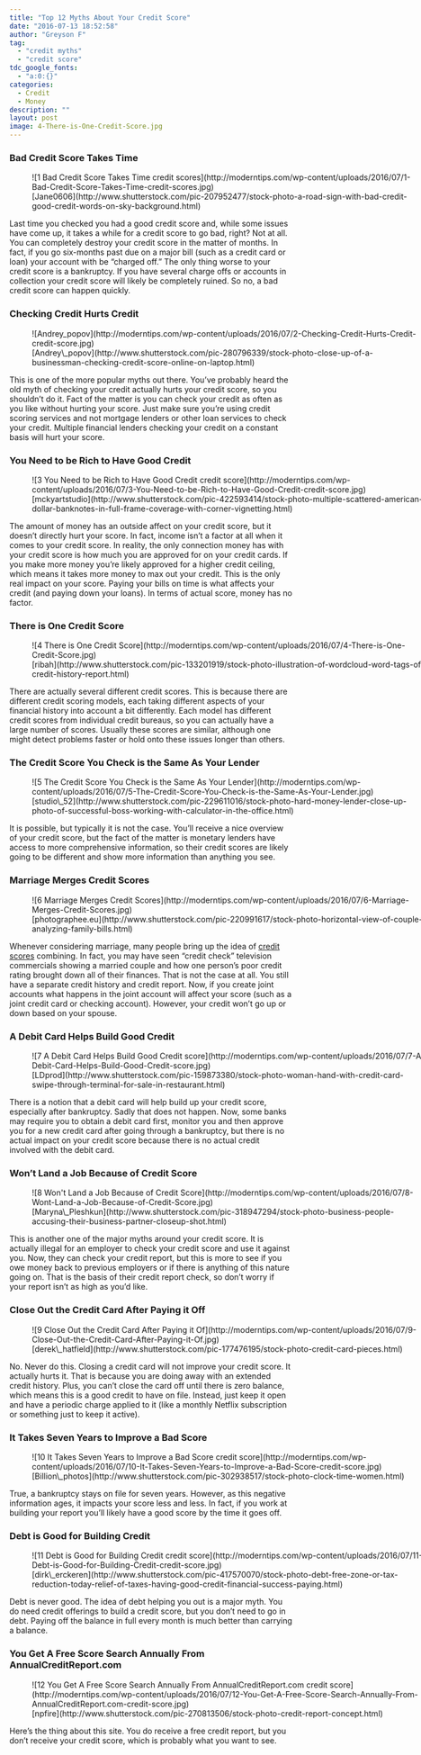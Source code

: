 ```yaml
---
title: "Top 12 Myths About Your Credit Score"
date: "2016-07-13 18:52:58"
author: "Greyson F"
tag:
  - "credit myths"
  - "credit score"
tdc_google_fonts:
  - "a:0:{}"
categories:
  - Credit
  - Money
description: ""
layout: post
image: 4-There-is-One-Credit-Score.jpg
---
```


### Bad Credit Score Takes Time

<figure aria-describedby="caption-attachment-3867" class="wp-caption alignnone" id="attachment_3867" style="width: 700px">![1 Bad Credit Score Takes Time credit scores](http://moderntips.com/wp-content/uploads/2016/07/1-Bad-Credit-Score-Takes-Time-credit-scores.jpg)<figcaption class="wp-caption-text" id="caption-attachment-3867">[Jane0606](http://www.shutterstock.com/pic-207952477/stock-photo-a-road-sign-with-bad-credit-good-credit-words-on-sky-background.html)</figcaption></figure>

Last time you checked you had a good credit score and, while some issues have come up, it takes a while for a credit score to go bad, right? Not at all. You can completely destroy your credit score in the matter of months. In fact, if you go six-months past due on a major bill (such as a credit card or loan) your account with be “charged off.” The only thing worse to your credit score is a bankruptcy. If you have several charge offs or accounts in collection your credit score will likely be completely ruined. So no, a bad credit score can happen quickly.

### Checking Credit Hurts Credit

<figure aria-describedby="caption-attachment-3868" class="wp-caption alignnone" id="attachment_3868" style="width: 700px">![Andrey_popov](http://moderntips.com/wp-content/uploads/2016/07/2-Checking-Credit-Hurts-Credit-credit-score.jpg)<figcaption class="wp-caption-text" id="caption-attachment-3868">[Andrey\_popov](http://www.shutterstock.com/pic-280796339/stock-photo-close-up-of-a-businessman-checking-credit-score-online-on-laptop.html)</figcaption></figure>

This is one of the more popular myths out there. You’ve probably heard the old myth of checking your credit actually hurts your credit score, so you shouldn’t do it. Fact of the matter is you can check your credit as often as you like without hurting your score. Just make sure you’re using credit scoring services and not mortgage lenders or other loan services to check your credit. Multiple financial lenders checking your credit on a constant basis will hurt your score.

### You Need to be Rich to Have Good Credit

<figure aria-describedby="caption-attachment-3869" class="wp-caption alignnone" id="attachment_3869" style="width: 700px">![3 You Need to be Rich to Have Good Credit credit score](http://moderntips.com/wp-content/uploads/2016/07/3-You-Need-to-be-Rich-to-Have-Good-Credit-credit-score.jpg)<figcaption class="wp-caption-text" id="caption-attachment-3869">[mckyartstudio](http://www.shutterstock.com/pic-422593414/stock-photo-multiple-scattered-american-dollar-banknotes-in-full-frame-coverage-with-corner-vignetting.html)</figcaption></figure>

The amount of money has an outside affect on your credit score, but it doesn’t directly hurt your score. In fact, income isn’t a factor at all when it comes to your credit score. In reality, the only connection money has with your credit score is how much you are approved for on your credit cards. If you make more money you’re likely approved for a higher credit ceiling, which means it takes more money to max out your credit. This is the only real impact on your score. Paying your bills on time is what affects your credit (and paying down your loans). In terms of actual score, money has no factor.

### There is One Credit Score

<figure aria-describedby="caption-attachment-3870" class="wp-caption alignnone" id="attachment_3870" style="width: 700px">![4 There is One Credit Score](http://moderntips.com/wp-content/uploads/2016/07/4-There-is-One-Credit-Score.jpg)<figcaption class="wp-caption-text" id="caption-attachment-3870">[ribah](http://www.shutterstock.com/pic-133201919/stock-photo-illustration-of-wordcloud-word-tags-of-credit-history-report.html)  
</figcaption></figure>

There are actually several different credit scores. This is because there are different credit scoring models, each taking different aspects of your financial history into account a bit differently. Each model has different credit scores from individual credit bureaus, so you can actually have a large number of scores. Usually these scores are similar, although one might detect problems faster or hold onto these issues longer than others.

### The Credit Score You Check is the Same As Your Lender

<figure aria-describedby="caption-attachment-3871" class="wp-caption alignnone" id="attachment_3871" style="width: 700px">![5 The Credit Score You Check is the Same As Your Lender](http://moderntips.com/wp-content/uploads/2016/07/5-The-Credit-Score-You-Check-is-the-Same-As-Your-Lender.jpg)<figcaption class="wp-caption-text" id="caption-attachment-3871">[studio\_52](http://www.shutterstock.com/pic-229611016/stock-photo-hard-money-lender-close-up-photo-of-successful-boss-working-with-calculator-in-the-office.html)</figcaption></figure>

It is possible, but typically it is not the case. You’ll receive a nice overview of your credit score, but the fact of the matter is monetary lenders have access to more comprehensive information, so their credit scores are likely going to be different and show more information than anything you see.

### Marriage Merges Credit Scores

<figure aria-describedby="caption-attachment-3872" class="wp-caption alignnone" id="attachment_3872" style="width: 700px">![6 Marriage Merges Credit Scores](http://moderntips.com/wp-content/uploads/2016/07/6-Marriage-Merges-Credit-Scores.jpg)<figcaption class="wp-caption-text" id="caption-attachment-3872">[photographee.eu](http://www.shutterstock.com/pic-220991617/stock-photo-horizontal-view-of-couple-analyzing-family-bills.html)  
</figcaption></figure>

Whenever considering marriage, many people bring up the idea of [credit scores](http://www.bankrate.com/finance/debt/9-myths-build-better-credit-1.aspx) combining. In fact, you may have seen “credit check” television commercials showing a married couple and how one person’s poor credit rating brought down all of their finances. That is not the case at all. You still have a separate credit history and credit report. Now, if you create joint accounts what happens in the joint account will affect your score (such as a joint credit card or checking account). However, your credit won’t go up or down based on your spouse.

### A Debit Card Helps Build Good Credit

<figure aria-describedby="caption-attachment-3873" class="wp-caption alignnone" id="attachment_3873" style="width: 700px">![7 A Debit Card Helps Build Good Credit score](http://moderntips.com/wp-content/uploads/2016/07/7-A-Debit-Card-Helps-Build-Good-Credit-score.jpg)<figcaption class="wp-caption-text" id="caption-attachment-3873">[LDprod](http://www.shutterstock.com/pic-159873380/stock-photo-woman-hand-with-credit-card-swipe-through-terminal-for-sale-in-restaurant.html)</figcaption></figure>

There is a notion that a debit card will help build up your credit score, especially after bankruptcy. Sadly that does not happen. Now, some banks may require you to obtain a debit card first, monitor you and then approve you for a new credit card after going through a bankruptcy, but there is no actual impact on your credit score because there is no actual credit involved with the debit card.

### Won’t Land a Job Because of Credit Score

<figure aria-describedby="caption-attachment-3874" class="wp-caption alignnone" id="attachment_3874" style="width: 700px">![8 Won't Land a Job Because of Credit Score](http://moderntips.com/wp-content/uploads/2016/07/8-Wont-Land-a-Job-Because-of-Credit-Score.jpg)<figcaption class="wp-caption-text" id="caption-attachment-3874">[Maryna\_Pleshkun](http://www.shutterstock.com/pic-318947294/stock-photo-business-people-accusing-their-business-partner-closeup-shot.html)</figcaption></figure>

This is another one of the major myths around your credit score. It is actually illegal for an employer to check your credit score and use it against you. Now, they can check your credit report, but this is more to see if you owe money back to previous employers or if there is anything of this nature going on. That is the basis of their credit report check, so don’t worry if your report isn’t as high as you’d like.

### Close Out the Credit Card After Paying it Off

<figure aria-describedby="caption-attachment-3875" class="wp-caption alignnone" id="attachment_3875" style="width: 700px">![9 Close Out the Credit Card After Paying it Of](http://moderntips.com/wp-content/uploads/2016/07/9-Close-Out-the-Credit-Card-After-Paying-it-Of.jpg)<figcaption class="wp-caption-text" id="caption-attachment-3875">[derek\_hatfield](http://www.shutterstock.com/pic-177476195/stock-photo-credit-card-pieces.html)</figcaption></figure>

No. Never do this. Closing a credit card will not improve your credit score. It actually hurts it. That is because you are doing away with an extended credit history. Plus, you can’t close the card off until there is zero balance, which means this is a good credit to have on file. Instead, just keep it open and have a periodic charge applied to it (like a monthly Netflix subscription or something just to keep it active).

### It Takes Seven Years to Improve a Bad Score

<figure aria-describedby="caption-attachment-3877" class="wp-caption alignnone" id="attachment_3877" style="width: 700px">![10 It Takes Seven Years to Improve a Bad Score credit score](http://moderntips.com/wp-content/uploads/2016/07/10-It-Takes-Seven-Years-to-Improve-a-Bad-Score-credit-score.jpg)<figcaption class="wp-caption-text" id="caption-attachment-3877">[Billion\_photos](http://www.shutterstock.com/pic-302938517/stock-photo-clock-time-women.html)</figcaption></figure>

True, a bankruptcy stays on file for seven years. However, as this negative information ages, it impacts your score less and less. In fact, if you work at building your report you’ll likely have a good score by the time it goes off.

### Debt is Good for Building Credit

<figure aria-describedby="caption-attachment-3878" class="wp-caption alignnone" id="attachment_3878" style="width: 700px">![11 Debt is Good for Building Credit credit score](http://moderntips.com/wp-content/uploads/2016/07/11-Debt-is-Good-for-Building-Credit-credit-score.jpg)<figcaption class="wp-caption-text" id="caption-attachment-3878">[dirk\_erckeren](http://www.shutterstock.com/pic-417570070/stock-photo-debt-free-zone-or-tax-reduction-today-relief-of-taxes-having-good-credit-financial-success-paying.html)</figcaption></figure>

Debt is never good. The idea of debt helping you out is a major myth. You do need credit offerings to build a credit score, but you don’t need to go in debt. Paying off the balance in full every month is much better than carrying a balance.

### You Get A Free Score Search Annually From AnnualCreditReport.com

<figure aria-describedby="caption-attachment-3879" class="wp-caption alignnone" id="attachment_3879" style="width: 700px">![12 You Get A Free Score Search Annually From AnnualCreditReport.com credit score](http://moderntips.com/wp-content/uploads/2016/07/12-You-Get-A-Free-Score-Search-Annually-From-AnnualCreditReport.com-credit-score.jpg)<figcaption class="wp-caption-text" id="caption-attachment-3879">[npfire](http://www.shutterstock.com/pic-270813506/stock-photo-credit-report-concept.html)</figcaption></figure>

Here’s the thing about this site. You do receive a free credit report, but you don’t receive your credit score, which is probably what you want to see.
